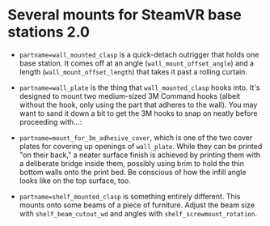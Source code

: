 # Several mounts for SteamVR base stations 2.0

* `partname=wall_mounted_clasp` is a quick-detach outrigger that holds one base station. It comes off at an angle (`wall_mount_offset_angle`) and a length (`wall_mount_offset_length`) that takes it past a rolling curtain.

* `partname=wall_plate` is the thing that `wall_mounted_clasp` hooks into. It's designed to mount two medium-sized 3M Command hooks (albeit without the hook, only using the part that adheres to the wall). You may want to sand it down a bit to get the 3M hooks to snap on neatly before proceeding with...:

* `partname=mount_for_3m_adhesive_cover`, which is one of the two cover plates for covering up openings of `wall_plate`. While they can be printed "on their back," a neater surface finish is achieved by printing them with a deliberate bridge inside them, possibly using brim to hold the thin bottom walls onto the print bed. Be conscious of how the infill angle looks like on the top surface, too.


* `partname=shelf_mounted_clasp` is something entirely different. This mounts onto some beams of a piece of furniture. Adjust the beam size with `shelf_beam_cutout_wd` and angles with `shelf_screwmount_rotation`.

